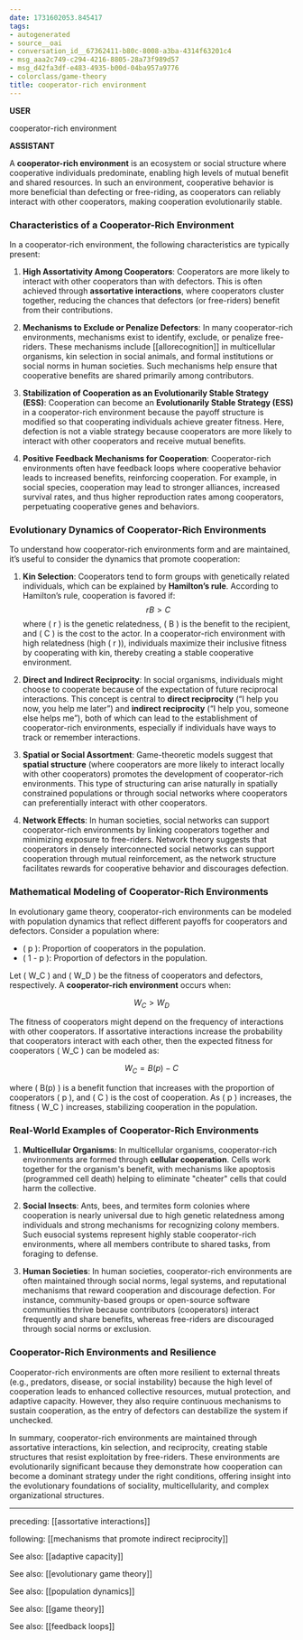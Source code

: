 ```yaml
---
date: 1731602053.845417
tags:
- autogenerated
- source__oai
- conversation_id__67362411-b80c-8008-a3ba-4314f63201c4
- msg_aaa2c749-c294-4216-8805-28a73f989d57
- msg_d42fa3df-e483-4935-b00d-04ba957a9776
- colorclass/game-theory
title: cooperator-rich environment
---
```


**USER**

cooperator-rich environment


**ASSISTANT**

A **cooperator-rich environment** is an ecosystem or social structure where cooperative individuals predominate, enabling high levels of mutual benefit and shared resources. In such an environment, cooperative behavior is more beneficial than defecting or free-riding, as cooperators can reliably interact with other cooperators, making cooperation evolutionarily stable.

### Characteristics of a Cooperator-Rich Environment
In a cooperator-rich environment, the following characteristics are typically present:

1. **High Assortativity Among Cooperators**: Cooperators are more likely to interact with other cooperators than with defectors. This is often achieved through **assortative interactions**, where cooperators cluster together, reducing the chances that defectors (or free-riders) benefit from their contributions.

2. **Mechanisms to Exclude or Penalize Defectors**: In many cooperator-rich environments, mechanisms exist to identify, exclude, or penalize free-riders. These mechanisms include [[allorecognition]] in multicellular organisms, kin selection in social animals, and formal institutions or social norms in human societies. Such mechanisms help ensure that cooperative benefits are shared primarily among contributors.

3. **Stabilization of Cooperation as an Evolutionarily Stable Strategy (ESS)**: Cooperation can become an **Evolutionarily Stable Strategy (ESS)** in a cooperator-rich environment because the payoff structure is modified so that cooperating individuals achieve greater fitness. Here, defection is not a viable strategy because cooperators are more likely to interact with other cooperators and receive mutual benefits.

4. **Positive Feedback Mechanisms for Cooperation**: Cooperator-rich environments often have feedback loops where cooperative behavior leads to increased benefits, reinforcing cooperation. For example, in social species, cooperation may lead to stronger alliances, increased survival rates, and thus higher reproduction rates among cooperators, perpetuating cooperative genes and behaviors.

### Evolutionary Dynamics of Cooperator-Rich Environments
To understand how cooperator-rich environments form and are maintained, it’s useful to consider the dynamics that promote cooperation:

1. **Kin Selection**: Cooperators tend to form groups with genetically related individuals, which can be explained by **Hamilton’s rule**. According to Hamilton’s rule, cooperation is favored if:
   $$
   rB > C
   $$
   where \( r \) is the genetic relatedness, \( B \) is the benefit to the recipient, and \( C \) is the cost to the actor. In a cooperator-rich environment with high relatedness (high \( r \)), individuals maximize their inclusive fitness by cooperating with kin, thereby creating a stable cooperative environment.

2. **Direct and Indirect Reciprocity**: In social organisms, individuals might choose to cooperate because of the expectation of future reciprocal interactions. This concept is central to **direct reciprocity** (“I help you now, you help me later”) and **indirect reciprocity** (“I help you, someone else helps me”), both of which can lead to the establishment of cooperator-rich environments, especially if individuals have ways to track or remember interactions.

3. **Spatial or Social Assortment**: Game-theoretic models suggest that **spatial structure** (where cooperators are more likely to interact locally with other cooperators) promotes the development of cooperator-rich environments. This type of structuring can arise naturally in spatially constrained populations or through social networks where cooperators can preferentially interact with other cooperators.

4. **Network Effects**: In human societies, social networks can support cooperator-rich environments by linking cooperators together and minimizing exposure to free-riders. Network theory suggests that cooperators in densely interconnected social networks can support cooperation through mutual reinforcement, as the network structure facilitates rewards for cooperative behavior and discourages defection.

### Mathematical Modeling of Cooperator-Rich Environments
In evolutionary game theory, cooperator-rich environments can be modeled with population dynamics that reflect different payoffs for cooperators and defectors. Consider a population where:

- \( p \): Proportion of cooperators in the population.
- \( 1 - p \): Proportion of defectors in the population.

Let \( W_C \) and \( W_D \) be the fitness of cooperators and defectors, respectively. A **cooperator-rich environment** occurs when:

$$
W_C > W_D
$$

The fitness of cooperators might depend on the frequency of interactions with other cooperators. If assortative interactions increase the probability that cooperators interact with each other, then the expected fitness for cooperators \( W_C \) can be modeled as:

$$
W_C = B(p) - C
$$

where \( B(p) \) is a benefit function that increases with the proportion of cooperators \( p \), and \( C \) is the cost of cooperation. As \( p \) increases, the fitness \( W_C \) increases, stabilizing cooperation in the population.

### Real-World Examples of Cooperator-Rich Environments
1. **Multicellular Organisms**: In multicellular organisms, cooperator-rich environments are formed through **cellular cooperation**. Cells work together for the organism's benefit, with mechanisms like apoptosis (programmed cell death) helping to eliminate "cheater" cells that could harm the collective.

2. **Social Insects**: Ants, bees, and termites form colonies where cooperation is nearly universal due to high genetic relatedness among individuals and strong mechanisms for recognizing colony members. Such eusocial systems represent highly stable cooperator-rich environments, where all members contribute to shared tasks, from foraging to defense.

3. **Human Societies**: In human societies, cooperator-rich environments are often maintained through social norms, legal systems, and reputational mechanisms that reward cooperation and discourage defection. For instance, community-based groups or open-source software communities thrive because contributors (cooperators) interact frequently and share benefits, whereas free-riders are discouraged through social norms or exclusion.

### Cooperator-Rich Environments and Resilience
Cooperator-rich environments are often more resilient to external threats (e.g., predators, disease, or social instability) because the high level of cooperation leads to enhanced collective resources, mutual protection, and adaptive capacity. However, they also require continuous mechanisms to sustain cooperation, as the entry of defectors can destabilize the system if unchecked.

In summary, cooperator-rich environments are maintained through assortative interactions, kin selection, and reciprocity, creating stable structures that resist exploitation by free-riders. These environments are evolutionarily significant because they demonstrate how cooperation can become a dominant strategy under the right conditions, offering insight into the evolutionary foundations of sociality, multicellularity, and complex organizational structures.


---

preceding: [[assortative interactions]]  


following: [[mechanisms that promote indirect reciprocity]]

See also: [[adaptive capacity]]


See also: [[evolutionary game theory]]


See also: [[population dynamics]]


See also: [[game theory]]


See also: [[feedback loops]]